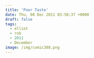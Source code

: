 ```yaml
---
title: 'Poor Taste'
date: Thu, 08 Dec 2011 03:58:37 +0000
draft: false
tags:
  - elliot
  - rob
  - 2011
  - December
image: /img/comic388.png
---
```


